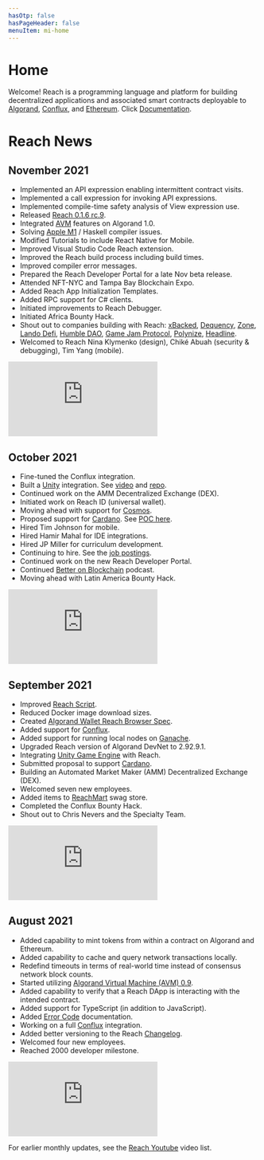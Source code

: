 ```yaml
---
hasOtp: false
hasPageHeader: false
menuItem: mi-home
---
```


# Home

<div class="row justify-content-center">
  <div class="col-12 col-md-10 col-lg-8 d-grid mt-3">
  
  Welcome! Reach is a programming language and platform for building decentralized applications and associated smart contracts deployable to [Algorand](/en/essentials/network-connectors/algorand/), [Conflux](/en/essentials/network-connectors/conflux/), and [Ethereum](/en/essentials/network-connectors/ethereum/). Click [Documentation](/en/essentials/).
  
  </div>
</div>

# Reach News

## November 2021

<div class="row">
<div class="col-12 col-lg-8">

* Implemented an API expression enabling intermittent contract visits.
* Implemented a call expression for invoking API expressions.
* Implemented compile-time safety analysis of View expression use.
* Released [Reach 0.1.6 rc.9](https://www.npmjs.com/package/@reach-sh/stdlib/v/0.1.6-rc.9).
* Integrated [AVM](https://developer.algorand.org/docs/get-details/dapps/avm/) features on Algorand 1.0.
* Solving [Apple M1](https://en.wikipedia.org/wiki/Apple_M1) / Haskell compiler issues.
* Modified Tutorials to include React Native for Mobile.
* Improved Visual Studio Code Reach extension.
* Improved the Reach build process including build times.
* Improved compiler error messages. 
* Prepared the Reach Developer Portal for a late Nov beta release.
* Attended NFT-NYC and Tampa Bay Blockchain Expo.
* Added Reach App Initialization Templates.
* Added RPC support for C# clients.
* Initiated improvements to Reach Debugger.
* Initiated Africa Bounty Hack.
* Shout out to companies building with Reach: [xBacked](https://www.xbacked.io/), [Dequency](https://twitter.com/Dequency_io), [Zone](https://www.zone.game/), [Lando Defi](https://twitter.com/landodefi), [Humble DAO](https://twitter.com/HumbleDAO), [Game Jam Protocol](https://gamejamprotocol.com/), [Polynize](https://polynize.com/), [Headline](https://www.headline-inc.com/).
* Welcomed to Reach Nina Klymenko (design), Chiké Abuah (security & debugging), Tim Yang (mobile).

</div>
<div class="col-12 col-lg-4">
<div class="ratio ratio-16x9" style="max-width:400px;">
  <iframe 
    src="https://www.youtube.com/embed/TZ2KPh4q4H8?rel=0" 
    frameborder="0"
    loading="lazy"
    allowfullscreen>
  </iframe>
</div>
</div>
</div>

## October 2021

<div class="row">
<div class="col-12 col-lg-8">

* Fine-tuned the Conflux integration.
* Built a [Unity](https://en.wikipedia.org/wiki/Unity_(game_engine)) integration. See [video](https://youtu.be/_yj1YHQNOUY) and [repo](https://github.com/Zetsuboii/reach-rpc-unity).
* Continued work on the AMM Decentralized Exchange (DEX).
* Initiated work on Reach ID (universal wallet).
* Moving ahead with support for [Cosmos](https://cosmos.network/).
* Proposed support for [Cardano](https://cardano.org/). See [POC here](https://bit.ly/3BemxiO).
* Hired Tim Johnson for mobile.
* Hired Hamir Mahal for IDE integrations.
* Hired JP Miller for curriculum development.
* Continuing to hire. See the [job postings](https://angel.co/company/reach-sh).
* Continued work on the new Reach Developer Portal.
* Continued [Better on Blockchain](https://www.youtube.com/results?search_query=better+on+blockchain+episode+reach-sh&sp=CAISBBABGAI%253D) podcast.
* Moving ahead with Latin America Bounty Hack. 

</div>
<div class="col-12 col-lg-4">
<div class="ratio ratio-16x9" style="max-width:400px;">
  <iframe 
    src="https://www.youtube.com/embed/G0X-BZWYrRs?rel=0" 
    frameborder="0"
    loading="lazy"
    allowfullscreen>
  </iframe>
</div>
</div>
</div>

## September 2021

<div class="row">
<div class="col-12 col-lg-8">

* Improved [Reach Script](https://github.com/reach-sh/reach-lang/blob/master/reach).
* Reduced Docker image download sizes.
* Created [Algorand Wallet Reach Browser Spec](https://github.com/reach-sh/ARCs/blob/reach-wallet/ARCs/arc-0011.md").
* Added support for [Conflux](https://confluxnetwork.org").
* Added support for running local nodes on [Ganache](https://www.trufflesuite.com/ganache").
* Upgraded Reach version of Algorand DevNet to 2.92.9.1.
* Integrating [Unity Game Engine](https://unity.com") with Reach.
* Submitted proposal to support [Cardano](https://cardano.org").
* Building an Automated Market Maker (AMM) Decentralized Exchange (DEX).
* Welcomed seven new employees.
* Added items to [ReachMart](https://swag.reach.sh/") swag store.
* Completed the Conflux Bounty Hack.
* Shout out to Chris Nevers and the Specialty Team.

</div>
<div class="col-12 col-lg-4">
<div class="ratio ratio-16x9" style="max-width:400px;">
  <iframe 
    src="https://www.youtube.com/embed/E3fseK_UScU?rel=0" 
    frameborder="0"
    loading="lazy"
    allowfullscreen>
  </iframe>
</div>
</div>
</div>

## August 2021

<div class="row">
<div class="col-12 col-lg-8">

* Added capability to mint tokens from within a contract on Algorand and Ethereum.
* Added capability to cache and query network transactions locally.
* Redefind timeouts in terms of real-world time instead of consensus network block counts.
* Started utilizing [Algorand Virtual Machine (AVM) 0.9](https://developer.algorand.org/articles/introducing-algorand-virtual-machine-avm-09-release").
* Added capability to verify that a Reach DApp is interacting with the intended contract.
* Added support for TypeScript (in addition to JavaScript).
* Added [Error Code](/en/essentials/backend-programming/reach-error-codes/") documentation.
* Working on a full [Conflux](https://confluxnetwork.org/") integration.
* Added better versioning to the Reach [Changelog](/en/essentials/changelog/).
* Welcomed four new employees.
* Reached 2000 developer milestone.

</div>
<div class="col-12 col-lg-4">
<div class="ratio ratio-16x9" style="max-width:400px;">
  <iframe 
    src="https://www.youtube.com/embed/ml6v5n0eEFU?rel=0" 
    frameborder="0"
    loading="lazy"
    allowfullscreen>
  </iframe>
</div>
</div>
</div>

For earlier monthly updates, see the [Reach Youtube](https://www.youtube.com/c/Reachsh/search?query=monthly%20update) video list.
